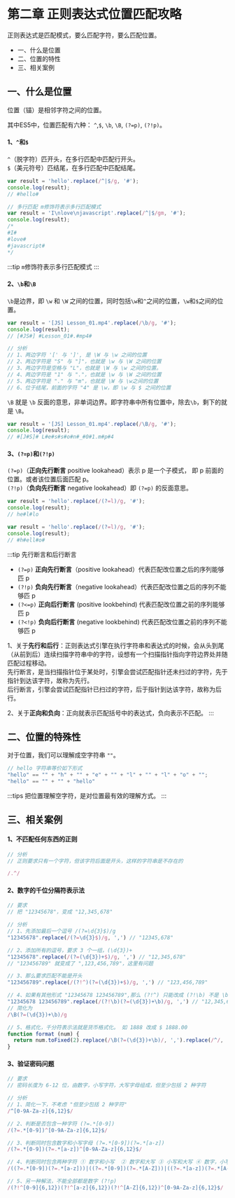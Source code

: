# 第二章 正则表达式位置匹配攻略
正则表达式是匹配模式，要么匹配字符，要么匹配位置。
- 一、什么是位置
- 二、位置的特性
- 三、相关案例

## 一、什么是位置
位置（锚）是相邻字符之间的位置。

其中ES5中，位置匹配有六种：
`^`,`$`, `\b`, `\B`, `(?=p)`, `(?!p)`。

#### 1、`^`和`$`
`^`（脱字符）匹开头，在多行匹配中匹配行开头。<br/>
`$`（美元符号）匹结尾，在多行匹配中匹配结尾。
```js
var result = 'hello'.replace(/^|$/g, '#');
console.log(result);
// #hello#

// 多行匹配 m修饰符表示多行匹配模式
var result = 'I\nlove\njavascript'.replace(/^|$/gm, '#');
console.log(result);
/*
#I#
#love#
#javascript#
*/
```
:::tip
`m`修饰符表示多行匹配模式
:::

#### 2、`\b`和`\B`
`\b`是边界，即 `\w` 和 `\W` 之间的位置，同时包括`\w`和`^`之间的位置，`\w`和`$`之间的位置。
```js
var result = '[JS] Lesson_01.mp4'.replace(/\b/g, '#');
console.log(result);
// [#JS#] #Lesson_01#.#mp4#

// 分析
// 1、两边字符 '[' 与 ']', 是 \W 与 \w 之间的位置
// 2、两边字符是 "S" 与 "]"，也就是 \w 与 \W 之间的位置
// 3、两边字符是空格与 "L"，也就是 \W 与 \w 之间的位置。
// 4、两边字符是 "1" 与 "."，也就是 \w 与 \W 之间的位置
// 5、两边字符是 "." 与 "m"，也就是 \W 与 \w之间的位置
// 6、位于结尾，前面的字符 "4" 是 \w，即 \w 与 $ 之间的位置
```
`\B` 就是 `\b` 反面的意思，非单词边界。即字符串中所有位置中，除去`\b`，剩下的就是 `\B`。
```js
var result = '[JS] Lesson_01.mp4'.replace(/\B/g, '#');
console.log(result);
// #[J#S]# L#e#s#s#o#n#_#0#1.m#p#4
```

#### 3、`(?=p)`和`(?!p)`
`(?=p)`（**正向先行断言** positive lookahead）表示 p 是一个子模式， 即 p 前面的位置。或者该位置后面匹配 p。<br/>
`(?!p)`（**负向先行断言** negative lookahead）即 `(?=p)` 的反面意思。
```js
var result = 'hello'.replace(/(?=l)/g, '#');
console.log(result);
// he#l#lo

var result = 'hello'.replace(/(?=l)/g, '#');
console.log(result);
// #h#ell#o#
```
:::tip 先行断言和后行断言
- `(?=p)` **正向先行断言**（positive lookahead）代表匹配改位置之后的序列能够匹 p
- `(?!p)` **负向先行断言**（negative lookahead）代表匹配改位置之后的序列不能够匹 p
- `(?<=p)` **正向后行断言** (positive lookbehind) 代表匹配改位置之前的序列能够匹 p
- `(?<!p)` **负向后行断言** (negative lookbehind) 代表匹配改位置之前的序列不能够匹 p

1、关于**先行和后行**：正则表达式引擎在执行字符串和表达式的时候，会从头到尾（从前到后）连续扫描字符串中的字符，设想有一个扫描指针指向字符边界处并随匹配过程移动。<br/>
先行断言，是当扫描指针位于某处时，引擎会尝试匹配指针还未扫过的字符，先于指针到达该字符，故称为先行。<br/>
后行断言，引擎会尝试匹配指针已扫过的字符，后于指针到达该字符，故称为后行。

2、关于**正向和负向**：正向就表示匹配括号中的表达式，负向表示不匹配。
:::

## 二、位置的特殊性
对于位置，我们可以理解成空字符串 `""`。
```js
// hello 字符串等价如下形式
"hello" == "" + "h" + "" + "e" + "" + "l" + "" + "l" + "o" + "";
"hello" == "" + "" + "hello"
```
:::tips
把位置理解空字符，是对位置最有效的理解方式。
:::
## 三、相关案例
#### 1、不匹配任何东西的正则
```js
// 分析
// 正则要求只有一个字符，但该字符后面是开头，这样的字符串是不存在的

/.^/
```
#### 2、数字的千位分隔符表示法
```js
// 要求
// 把 "12345678"，变成 "12,345,678"

// 分析
// 1、先添加最后一个逗号 /(?=\d{3}$)/g
"12345678".replace(/(?=\d{3}$)/g, ',') // "12345,678"

// 2、添加所有的逗号，要求 3 个一组，(\d{3})+
"12345678".replace(/(?=(\d{3})+$)/g, ',') // "12,345,678"
// "123456789" 就变成了 ",123,456,789"，这里有问题

// 3、那么要求匹配不能是开头
"123456789".replace(/(?!^)(?=(\d{3})+$)/g, ',') // "123,456,789"

// 4、如果有其他形式 "12345678 123456789",那么 (?!^) 只能改成 (?!\b) 不是 \b 前面的位置即 \B（不能是\w 和 \W 之间的位置）
"12345678 123456789".replace(/(?!\b)(?=(\d{3})+\b)/g, ',') // "12,345,678 123,456,789"
// 简化为
/\B(?=(\d{3})+\b)/g

// 5、格式化，千分符表示法就是货币格式化。 如 1888 改成 $ 1888.00
function format (num) {
  return num.toFixed(2).replace(/\B(?=(\d{3})+\b)/, ',').replace(/^/, '$$ ');
}
```
#### 3、验证密码问题
```js
// 要求
// 密码长度为 6-12 位，由数字，小写字符，大写字母组成，但至少包括 2 种字符

// 分析
// 1、简化一下，不考虑 "但至少包括 2 种字符"
/^[0-9A-Za-z]{6,12}$/

// 2、判断是否包含一种字符 (?=.*[0-9])
/(?=.*[0-9])^[0-9A-Za-z]{6,12}$/

// 3、判断同时包含数字和小写字母 (?=.*[0-9])(?=.*[a-z])
/(?=.*[0-9])(?=.*[a-z])^[0-9A-Za-z]{6,12}$/

// 4、判断同时包含两种字符 ① 数字和小写  ② 数字和大写 ③ 小写和大写 ④ 数字，小写和大写
/((?=.*[0-9])(?=.*[a-z]))|((?=.*[0-9])(?=.*[A-Z]))|((?=.*[a-z])(?=.*[A-Z]))^[0-9A-Za-z]{6,12}$/

// 5、另一种解法，不能全部都是数字 (?!p)
/(?!^[0-9]{6,12})(?!^[a-z]{6,12})(?!^[A-Z]{6,12})^[0-9A-Za-z]{6,12}$/
```
